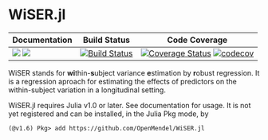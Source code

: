 # WiSER.jl

| **Documentation** | **Build Status** | **Code Coverage**  |
|-------------------|------------------|--------------------|
| [![](https://img.shields.io/badge/docs-stable-blue.svg)](https://openmendel.github.io/WiSER.jl/stable) [![](https://img.shields.io/badge/docs-dev-blue.svg)](https://openmendel.github.io/WiSER.jl/dev/) | [![Build Status](https://github.com/OpenMendel/WiSER.jl/actions/workflows/ci.yml/badge.svg)](https://github.com/OpenMendel/WiSER.jl/actions/workflows/ci.yml)  | [![Coverage Status](https://coveralls.io/repos/github/OpenMendel/WiSER.jl/badge.svg?branch=master)](https://coveralls.io/github/OpenMendel/WiSER.jl?branch=master) [![codecov](https://codecov.io/gh/OpenMendel/WiSER.jl/branch/master/graph/badge.svg)](https://codecov.io/gh/OpenMendel/WiSER.jl) |  

WiSER stands for **wi**thin-**s**ubject variance **e**stimation by **r**obust regression. It is a regression aproach for estimating the effects of predictors on the within-subject variation in a longitudinal setting. 

WiSER.jl requires Julia v1.0 or later. See documentation for usage. It is not yet registered and can be installed, in the Julia Pkg mode, by
```{julia}
(@v1.6) Pkg> add https://github.com/OpenMendel/WiSER.jl
```

